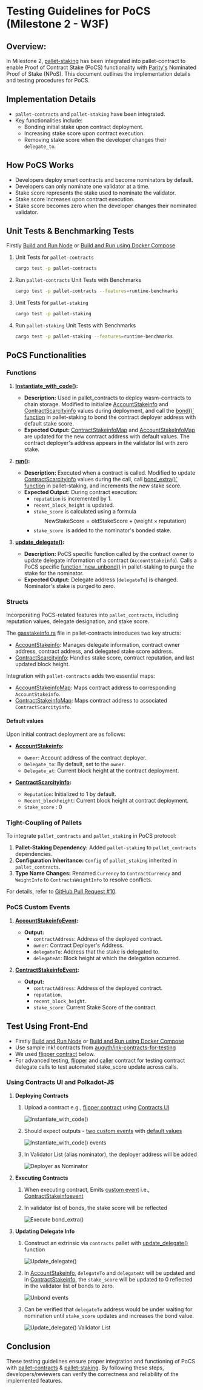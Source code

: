 # Testing Guidelines for PoCS (Milestone 2 - W3F)

## Overview:
In Milestone 2, [pallet-staking]() has been integrated into pallet-contract to enable Proof of Contract Stake (PoCS) functionality with [Parity's](https://parity.io) Nominated Proof of Stake (NPoS). This document outlines the implementation details and testing procedures for PoCS.

## Implementation Details
- `pallet-contracts` and `pallet-staking` have been integrated.
- Key functionalities include:
  - Bonding initial stake upon contract deployment.
  - Increasing stake score upon contract execution.
  - Removing stake score when the developer changes their `delegate_to`.

## How PoCS Works
- Developers deploy smart contracts and become nominators by default.
- Developers can only nominate one validator at a time.
- Stake score represents the stake used to nominate the validator.
- Stake score increases upon contract execution.
- Stake score becomes zero when the developer changes their nominated validator.

## Unit Tests & Benchmarking Tests

Firstly [Build and Run Node](/README.md#pocs-node-set-up) or [Build and Run using Docker Compose](/README.md#docker-compose)

1. Unit Tests for `pallet-contracts`

    ```bash
    cargo test -p pallet-contracts
    ```

2. Run `pallet-contracts` Unit Tests with Benchmarks

    ```bash
    cargo test -p pallet-contracts --features=runtime-benchmarks
    ```

3. Unit Tests for `pallet-staking`

    ```bash
    cargo test -p pallet-staking
    ```

4. Run `pallet-staking` Unit Tests with Benchmarks

    ```bash
    cargo test -p pallet-staking --features=runtime-benchmarks
    ```

## PoCS Functionalities

### Functions

1. **[Instantiate_with_code()]():**

   - **Description:** Used in pallet_contracts to deploy wasm-contracts to chain storage. Modified to initialize [AccountStakeinfo]() and [ContractScarcityinfo]() values during deployment, and call the [bond()` function]() in pallet-staking to bond the contract deployer address with default stake score.
   - **Expected Output:** [ContractStakeinfoMap]() and [AccountStakeInfoMap]() are updated for the new contract address with default values. The contract deployer's address appears in the validator list with zero stake.

2. **[run()]():**
   - **Description:** Executed when a contract is called. Modified to update [ContractScarcityinfo]() values during the call, call [bond_extra()` function]() in pallet-staking, and increments the new stake score. 
   - **Expected Output:** During contract execution:
     - `reputation` is incremented by 1.
     - `recent_block_height` is updated.
     - `stake_score` is calculated using a formula 
        $$\text{NewStakeScore} = \text{oldStakeScore} + ( \text{weight} \times \text{reputation})$$
     - `stake_score `is added to the nominator's bonded stake.
     
3. **[update_delegate()]():**
   - **Description:** PoCS specific function called by the contract owner to update delegate information of a contract (`AccountStakeinfo`). Calls a PoCS specific [function `new_unbond()]() in pallet-staking to purge the stake for the nominator.
   - **Expected Output:** Delegate address (`delegateTo`) is changed. Nominator's stake is purged to zero.

### Structs

Incorporating PoCS-related features into `pallet_contracts`, including reputation values, delegate designation, and stake score.

The [gasstakeinfo.rs](/pallets/contracts/src/gasstakeinfo.rs) file in pallet-contracts introduces two key structs:

- [AccountStakeinfo](): Manages delegate information, contract owner address, contract address, and delegated stake score address.
- [ContractScarcityinfo](): Handles stake score, contract reputation, and last updated block height.

Integration with `pallet-contracts` adds two essential maps:

- [AccountStakeinfoMap](): Maps contract address to corresponding `AccountStakeinfo`.
- [ContractStakeinfoMap](): Maps contract address to associated `ContractScarcityinfo`.

#### Default values 

Upon initial contract deployment are as follows:

   - **[AccountStakeinfo]():**
     - `Owner`: Account address of the contract deployer.
     - `Delegate_to`: By default, set to the `owner`.
     - `Delegate_at`: Current block height at the contract deployment.

   - **[ContractScarcityinfo]():**
     - `Reputation`: Initialized to 1 by default.
     - `Recent_blockheight`: Current block height at contract deployment.
     - `Stake_score` : 0

### Tight-Coupling of Pallets

To integrate `pallet_contracts` and `pallet_staking` in PoCS protocol:

1. **Pallet-Staking Dependency:** Added `pallet-staking` to `pallet_contracts` dependencies.
2. **Configuration Inheritance:** `Config` of `pallet_staking` inherited in `pallet_contracts`.
3. **Type Name Changes:** Renamed `Currency` to `ContractCurrency` and `WeightInfo` to `ContractsWeightInfo` to resolve conflicts.

For details, refer to [GitHub Pull Request #10](https://github.com/auguth/pocs/pull/10/commits/b19898ed7ea1d22027b5abbdae3d2681d96e0dd1).

### PoCS Custom Events

1. **[AccountStakeinfoEvent]():**
   - **Output:** 
     - `contractAddress`: Address of the deployed contract.
     - `owner`: Contract Deployer's Address.
     - `delegateTo`: Address that the stake is delegated to.
     - `delegateAt`: Block height at which the delegation occurred.

2. **[ContractStakeinfoEvent]():**
   - **Output:** 
     - `contractAddress`: Address of the deployed contract.
     - `reputation`.
     - `recent_block_height`.
     - `stake_score`: Current Stake Score of the contract.


## Test Using Front-End

- Firstly [Build and Run Node](/README.md#pocs-node-set-up) or [Build and Run using Docker Compose](/README.md#docker-compose)
- Use sample ink! contracts from [auguth/ink-contracts-for-testing](https://github.com/auguth/ink-contracts-for-testing) 
- We used [flipper contract](https://github.com/auguth/ink-contracts-for-testing/blob/main/flipper.contract) below. 
- For advanced testing, [flipper](https://github.com/auguth/ink-contracts-for-testing/blob/main/flipper.contract) and [caller](https://github.com/auguth/ink-contracts-for-testing/blob/main/caller.contract) contract for testing contract delegate calls to test automated stake_score update across calls.

### Using Contracts UI and Polkadot-JS

1. **Deploying Contracts**

    1. Upload a contract e.g., [flipper contract](https://github.com/auguth/ink-contracts-for-testing) using [Contracts UI](https://contracts-ui.substrate.io/)
    
        ![Instantiate_with_code()](/assets/gifs/instantiate_with_code().gif)

    2. Should expect outputs - [two custom events](#pocs-custom-events) with [default values](#default-values)
    
        ![Instantiate_with_code() events](/assets/gifs/instantiate_with_code()-events.gif)

    3. In Validator List (alias nominator), the deployer address will be added
    
        ![Deployer as Nominator](/assets/gifs/deployer_as_nominator.gif)

2. **Executing Contracts**

    1. When executing contract, Emits [custom event](#pocs-custom-events) i.e., [ContractStakeinfoevent]() 
    2. In validator list of bonds, the stake score will be reflected
    
        ![Execute bond_extra()](/assets/gifs/execute_bond_extra().gif)

3. **Updating Delegate Info**

    1. Construct an extrinsic via `contracts` pallet with [update_delegate()]() function
  
        ![Update_delegate()](/assets/gifs/update_delegate().gif)
    
    2. In [AccountStakeinfo](), `delegateTo` and `delegateAt` will be updated and in [ContractStakeinfo](), the `stake_score` will be updated to 0 reflected in the validator list of bonds to zero. 
    
        ![Unbond events](/assets/gifs/unbond-events.gif)

    3. Can be verified that `delegateTo` address would be under waiting for nomination until `stake_score` updates and increases the bond value. 
    
        ![Update_delegate() Validator List](/assets/gifs/update_delegate()-validator-list.gif)

## Conclusion

These testing guidelines ensure proper integration and functioning of PoCS with [pallet-contracts]() & [pallet-staking](). By following these steps, developers/reviewers can verify the correctness and reliability of the implemented features.